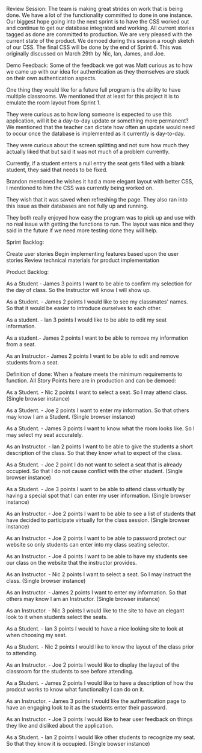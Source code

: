 Review Session:
The team is making great strides on work that is being done. We have a lot of the functionality committed to done in one instance. 
Our biggest hope going into the next sprint is to have the CSS worked out and continue to get our database integrated and working. 
All current stories tagged as done are committed to production. We are very pleased with the current state of the product. We demoed during this session
a rough sketch of our CSS. The final CSS will be done by the end of Sprint 6. This was originally discussed on March 29th by Nic, Ian, James, and Joe.

Demo Feedback:
Some of the feedback we got was Matt curious as to how we came up with our idea for authentication as they themselves are stuck on their own authentication aspects.

One thing they would like for a future full program is the ability to have multiple classrooms. We mentioned that at least for this project it is to emulate the room layout from Sprint 1.

They were curious as to how long someone is expected to use this application, will it be a day-to-day update or something more permanent? We mentioned that the teacher can dictate how often an update would need to occur once the database is implemented as it currently is day-to-day.

They were curious about the screen splitting and not sure how much they actually liked that but said it was not much of a problem currently.

Currently, if a student enters a null entry the seat gets filled with a blank student, they said that needs to be fixed.

Brandon mentioned he wishes it had a more elegant layout with better CSS, I mentioned to him the CSS was currently being worked on. 

They wish that it was saved when refreshing the page. They also ran into this issue as their databases are not fully up and running.

They both really enjoyed how easy the program was to pick up and use with no real issue with getting the functions to run. The layout was nice and they said in the future if we need more testing done they will help.


Sprint Backlog:

Create user stories
Begin implementing features based upon the user stories
Review technical materials for product implementation

Product Backlog:

As a Student - James 3 points I want to be able to confirm my selection for the day of class. So the Instructor will know I will show up.

As a Student. - James 2 points I would like to see my classmates' names. So that it would be easier to introduce ourselves to each other.

As a student. - Ian 3 points I would like to be able to edit my seat information.

As a student.- James 2 points I want to be able to remove my information from a seat.

As an Instructor.- James 2 points I want to be able to edit and remove students from a seat.





Definition of done: When a feature meets the minimum requirements to function. All Story Points here are in production and can be demoed:

As a Student. - Nic 2 points I want to select a seat. So I may attend class. (Single browser instance)

As a Student. - Joe 2 points I want to enter my information. So that others may know I am a Student. (Single browser instance)

As a Student. - James 3 points I want to know what the room looks like. So I may select my seat accurately.

As an Instructor. - Ian 2 points I want to be able to give the students a short description of the class. So that they know what to expect of the class.

As a Student. - Joe 2 point I do not want to select a seat that is already occupied. So that I do not cause conflict with the other student. (Single browser instance)

As a Student. - Joe 3 points I want to be able to attend class virtually by having a special spot that I can enter my user information. (Single browser instance)

As an Instructor. - Joe 2 points I want to be able to see a list of students that have decided to participate virtually for the class session. (Single browser instance)

As an Instructor. - Joe 2 points I want to be able to password protect our website so only students can enter into my class seating selector.

As an Instructor. - Joe 4 points I want to be able to have my students see our class on the website that the instructor provides.

As an Instructor. - Nic 2 points I want to select a seat. So I may instruct the class. (Single browser instance)

As an Instructor. - James 2 points I want to enter my information. So that others may know I am an Instructor. (Single browser instance)

As an Instructor. - Nic 3 points I would like to the site to have an elegant look to it when students select the seats.

As a Student. - Ian 3 points I would to have a nice looking site to look at when choosing my seat.

As a Student. - Nic 2 points I would like to know the layout of the class prior to attending.

As an Instructor. - Joe 2 points I would like to display the layout of the classroom for the students to see before attending.

As a Student. - James 2 points I would like to have a description of how the prodcut works to know what functionality I can do on it.

As an Instructor. - James 3 points I would like the authentication page to have an engaging look to it as the students enter their password.

As an Instructor. - Joe 3 points I would like to hear user feedback on things they like and disliked about the application.

As a Student. - Ian 2 points I would like other students to recognize my seat. So that they know it is occupied. (Single bowser instance)
